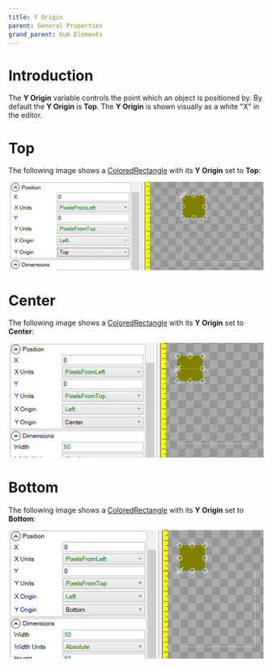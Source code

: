 ```yaml
---
title: Y Origin
parent: General Properties
grand_parent: Gum Elements
---
```


# Introduction

The **Y Origin** variable controls the point which an object is positioned by. By default the **Y Origin** is **Top**. The **Y Origin** is shown visually as a white "X" in the editor.

# Top

The following image shows a [ColoredRectangle](ColoredRectangle) with its **Y Origin** set to **Top**:

![](TopYOrigin.png)

# Center

The following image shows a [ColoredRectangle](ColoredRectangle) with its **Y Origin** set to **Center**:

![](CenterYOrigin.png)

# Bottom

The following image shows a [ColoredRectangle](ColoredRectangle) with its **Y Origin** set to **Bottom**:

![](BottomYOrigin.png)